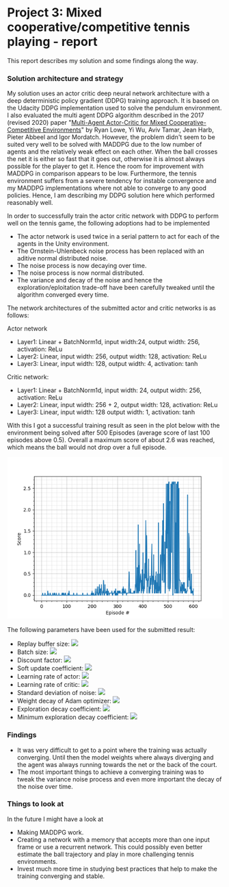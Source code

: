 [//]: # (Image References)

[training_scores]: training_scores.png "Training_scores"

# Project 3: Mixed cooperative/competitive tennis playing - report

This report describes my solution and some findings along the way.

### Solution architecture and strategy

My solution uses an actor critic deep neural network architecture with a deep
deterministic policy gradient (DDPG) training approach. It is based on the
Udacity DDPG implementation used to solve the pendulum environment. I also
evaluated the multi agent DDPG algorithm described in  the 2017 (revised 2020)
paper "[Multi-Agent Actor-Critic for Mixed Cooperative-Competitive
Environments](https://papers.nips.cc/paper/7217-multi-agent-actor-critic-for-mixed-cooperative-competitive-environments.pdf])"
by Ryan Lowe, Yi Wu, Aviv Tamar, Jean Harb, Pieter Abbeel and Igor Mordatch.
However, the problem didn't seem to be suited very well to be solved with MADDPG
due to the low number of agents and the relatively weak effect on each other.
When the ball crosses the net it is either so fast that it goes out, otherwise
it is almost always possible for the player to get it. Hence the room for
improvement with MADDPG in comparison appears to be low. Furthermore, the tennis
environment suffers from a severe tendency for instable convergence and my
MADDPG implementations where not able to converge to any good policies. Hence, I
am describing my DDPG solution here which performed reasonably well.

In order to successfully train the actor critic network with DDPG to perform
well on the tennis game, the following adoptions had to be implemented

- The actor network is used twice in a serial pattern to act for each of the
  agents in the Unity environment.
- The Ornstein-Uhlenbeck noise process has been replaced with an aditive normal
  distributed noise.
- The noise process is now decaying over time.
- The noise process is now normal distributed.
- The variance and decay of the noise and hence the exploration/eploitation
  trade-off have been carefully tweaked until the algorithm converged every time.

The network architectures of the submitted actor and critic networks is as follows:

Actor network
- Layer1: Linear + BatchNorm1d, input width:24, output width: 256, activation: ReLu
- Layer2: Linear, input width: 256, output width: 128, activation: ReLu
- Layer3: Linear, input width: 128, output width: 4, activation: tanh

Critic network:
- Layer1: Linear + BatchNorm1d, input width: 24, output width: 256, activation: ReLu
- Layer2: Linear, input width: 256 + 2, output width: 128, activation: ReLu
- Layer3: Linear, input width: 128 output width: 1, activation: tanh

With this I got a successful training result as seen in the plot below with the
environment being solved after 500 Episodes (average score of last 100 episodes
above 0.5). Overall a maximum score of about 2.6 was reached, which means the
ball would not drop over a full episode.

![Training scores][training_scores]

The following parameters have been used for the submitted result:

- Replay buffer size: <img src="https://render.githubusercontent.com/render/math?math=1\times10^{-5}">
- Batch size: <img src="https://render.githubusercontent.com/render/math?math=128">
- Discount factor: <img src="https://render.githubusercontent.com/render/math?math=\gamma=0.99">
- Soft update coefficient: <img src="https://render.githubusercontent.com/render/math?math=\tau=1\times10^{-3}">
- Learning rate of actor: <img src="https://render.githubusercontent.com/render/math?math=1\times10^{-4}">
- Learning rate of critic: <img src="https://render.githubusercontent.com/render/math?math=1\times10^{-3}">
- Standard deviation of noise: <img src="https://render.githubusercontent.com/render/math?math=\sigma=0.25">
- Weight decay of Adam optimizer: <img src="https://render.githubusercontent.com/render/math?math=0">
- Exploration decay coefficient: <img src="https://render.githubusercontent.com/render/math?math=\epsilon_\text{decay}=0.99991">
- Minimum exploration decay coefficient: <img src="https://render.githubusercontent.com/render/math?math=\epsilon_\text{min}=0.1">

### Findings

- It was very difficult to get to a point where the training was actually
  converging. Until then the model weights where always diverging and the agent
  was always running towards the net or the back of the court.
- The most important things to achieve a converging training was to tweak the
  variance noise process and even more important the decay of the noise over time.

### Things to look at

In the future I might have a look at

- Making MADDPG work.
- Creating a network with a memory that accepts more than one input frame or use
  a recurrent network. This could possibly even better estimate the ball
  trajectory and play in more challenging tennis environments.
- Invest much more time in studying best practices that help to make the training
  converging and stable.